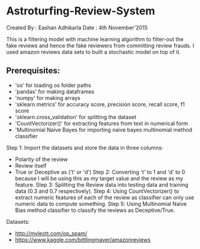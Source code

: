# Astroturfing-Review-System

Created By : Eashan Adhikarla
Date       : 4th November'2015

This is a filtering model with machine learning algorithm to filter-out the fake reviews and hence the fake reviewers from committing review frauds. I used amazon reviews data sets to built a stochastic model on top of it.

## Prerequisites:

* 'os' for loading os folder paths
* 'pandas' for making dataframes
* 'numpy' for making arrays
* 'sklearn.metrics' for accuracy score, precision score, recall score, f1 score
* 'sklearn.cross_validation' for splitting the dataset
* 'CountVectorizer()' for extracting features from text in numerical form
* 'Multinomial Naive Bayes for importing naive bayes multinomial method classifier

Step 1: Import the datasets and store the data in three columns: 
* Polarity of the review
* Review itself
* True or Deceptive as ('t' or 'd')
Step 2: Converting 't' to 1 and 'd' to 0 because I will be using this as my target value and the review as my feature.
Step 3: Splitting the Review data into testing data and training data (0.3 and 0.7 respectively).
Step 4: Using CountVectorizer() to extract numeric features of each of the review as classifier can only use numeric data to compute something.
Step 5: Using Multinomial Naive Bias method classifier to classify the reviews as Deceptive/True.

Datasets: 
* http://myleott.com/op_spam/
* https://www.kaggle.com/bittlingmayer/amazonreviews
